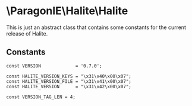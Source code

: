 # \ParagonIE\Halite\Halite

This is just an abstract class that contains some constants for the current
release of Halite.

## Constants

    const VERSION             = '0.7.0';

    const HALITE_VERSION_KEYS = "\x31\x40\x00\x07";
    const HALITE_VERSION_FILE = "\x31\x41\x00\x07";
    const HALITE_VERSION      = "\x31\x42\x00\x07";
    
    const VERSION_TAG_LEN = 4;
